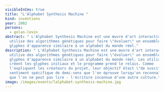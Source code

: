 ```yaml
---
visibleInCms: true
title: "L'Alphabet Synthesis Machine "
kind: inventions
year: 2002
persons:
  - golan-levin
abstract: " L'Alphabet Synthesis Machine est une œuvre d'art interactive qui
  utilise des algorithmes génétiques pour faire \"évoluer\" un ensemble de
  glyphes d'apparence similaire à un alphabet du monde réel."
description: " L'Alphabet Synthesis Machine est une œuvre d'art interactive qui
  utilise des algorithmes génétiques pour faire \"évoluer\" un ensemble de
  glyphes d'apparence similaire à un alphabet du monde réel. Les utilisateurs
  créent les glyphes initiaux et le programme prend le relais. Comme
  l'expliquent les créateurs du projet, leur objectif était \"de susciter le
  sentiment spécifique de demi-sens que l'on éprouve lorsqu'on reconnaît - mais
  que l'on ne peut pas lire - l'écriture inconnue d'une autre culture."
image: /images/events/lalphabet-synthesis-machine.jpg
---
```

